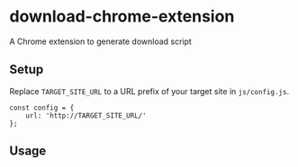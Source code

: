 # download-chrome-extension

A Chrome extension to generate download script

## Setup

Replace ```TARGET_SITE_URL``` to a URL prefix of your target site in ```js/config.js```.

```
const config = {
	url: 'http://TARGET_SITE_URL/'
};
```

## Usage

